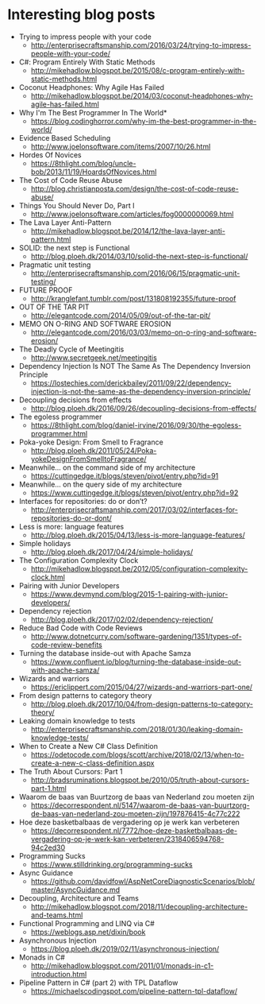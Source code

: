 # Interesting blog posts

* Trying to impress people with your code
  * http://enterprisecraftsmanship.com/2016/03/24/trying-to-impress-people-with-your-code/
* C#: Program Entirely With Static Methods
  * http://mikehadlow.blogspot.be/2015/08/c-program-entirely-with-static-methods.html 
* Coconut Headphones: Why Agile Has Failed
  * http://mikehadlow.blogspot.be/2014/03/coconut-headphones-why-agile-has-failed.html
* Why I'm The Best Programmer In The World*
  * https://blog.codinghorror.com/why-im-the-best-programmer-in-the-world/
* Evidence Based Scheduling
  * http://www.joelonsoftware.com/items/2007/10/26.html
* Hordes Of Novices
  * https://8thlight.com/blog/uncle-bob/2013/11/19/HoardsOfNovices.html
* The Cost of Code Reuse Abuse
  * http://blog.christianposta.com/design/the-cost-of-code-reuse-abuse/
* Things You Should Never Do, Part I
  * http://www.joelonsoftware.com/articles/fog0000000069.html
* The Lava Layer Anti-Pattern
  * http://mikehadlow.blogspot.be/2014/12/the-lava-layer-anti-pattern.html
* SOLID: the next step is Functional
  * http://blog.ploeh.dk/2014/03/10/solid-the-next-step-is-functional/
* Pragmatic unit testing
  * http://enterprisecraftsmanship.com/2016/06/15/pragmatic-unit-testing/
* FUTURE PROOF
  * http://kranglefant.tumblr.com/post/131808192355/future-proof
* OUT OF THE TAR PIT
  * http://elegantcode.com/2014/05/09/out-of-the-tar-pit/
* MEMO ON O-RING AND SOFTWARE EROSION
  * http://elegantcode.com/2016/03/03/memo-on-o-ring-and-software-erosion/
* The Deadly Cycle of Meetingitis
  * http://www.secretgeek.net/meetingitis
* Dependency Injection Is NOT The Same As The Dependency Inversion Principle 
  * https://lostechies.com/derickbailey/2011/09/22/dependency-injection-is-not-the-same-as-the-dependency-inversion-principle/
* Decoupling decisions from effects
  * http://blog.ploeh.dk/2016/09/26/decoupling-decisions-from-effects/
* The egoless programmer
  * https://8thlight.com/blog/daniel-irvine/2016/09/30/the-egoless-programmer.html
* Poka-yoke Design: From Smell to Fragrance
  * http://blog.ploeh.dk/2011/05/24/Poka-yokeDesignFromSmelltoFragrance/
* Meanwhile... on the command side of my architecture
  * https://cuttingedge.it/blogs/steven/pivot/entry.php?id=91
* Meanwhile... on the query side of my architecture
  * https://www.cuttingedge.it/blogs/steven/pivot/entry.php?id=92
* Interfaces for repositories: do or don’t?
  * http://enterprisecraftsmanship.com/2017/03/02/interfaces-for-repositories-do-or-dont/
* Less is more: language features
  * http://blog.ploeh.dk/2015/04/13/less-is-more-language-features/
* Simple holidays
  * http://blog.ploeh.dk/2017/04/24/simple-holidays/
* The Configuration Complexity Clock
  * http://mikehadlow.blogspot.be/2012/05/configuration-complexity-clock.html
* Pairing with Junior Developers
  * https://www.devmynd.com/blog/2015-1-pairing-with-junior-developers/
* Dependency rejection
  * http://blog.ploeh.dk/2017/02/02/dependency-rejection/
* Reduce Bad Code with Code Reviews
  * http://www.dotnetcurry.com/software-gardening/1351/types-of-code-review-benefits
* Turning the database inside-out with Apache Samza
  * https://www.confluent.io/blog/turning-the-database-inside-out-with-apache-samza/
* Wizards and warriors
  * https://ericlippert.com/2015/04/27/wizards-and-warriors-part-one/
* From design patterns to category theory
  * http://blog.ploeh.dk/2017/10/04/from-design-patterns-to-category-theory/
* Leaking domain knowledge to tests
  * http://enterprisecraftsmanship.com/2018/01/30/leaking-domain-knowledge-tests/
* When to Create a New C# Class Definition
  * https://odetocode.com/blogs/scott/archive/2018/02/13/when-to-create-a-new-c-class-definition.aspx
* The Truth About Cursors: Part 1
  * http://bradsruminations.blogspot.be/2010/05/truth-about-cursors-part-1.html
* Waarom de baas van Buurtzorg de baas van Nederland zou moeten zijn
  * https://decorrespondent.nl/5147/waarom-de-baas-van-buurtzorg-de-baas-van-nederland-zou-moeten-zijn/197876415-4c77c222
* Hoe deze basketbalbaas de vergadering op je werk kan verbeteren
  * https://decorrespondent.nl/7772/hoe-deze-basketbalbaas-de-vergadering-op-je-werk-kan-verbeteren/2318406594768-94c2ed30
* Programming Sucks
  * https://www.stilldrinking.org/programming-sucks
* Async Guidance
  * https://github.com/davidfowl/AspNetCoreDiagnosticScenarios/blob/master/AsyncGuidance.md
* Decoupling, Architecture and Teams
  * http://mikehadlow.blogspot.com/2018/11/decoupling-architecture-and-teams.html
* Functional Programming and LINQ via C#
  * https://weblogs.asp.net/dixin/book
* Asynchronous Injection
  * https://blog.ploeh.dk/2019/02/11/asynchronous-injection/
* Monads in C#
  * http://mikehadlow.blogspot.com/2011/01/monads-in-c1-introduction.html
* Pipeline Pattern in C# (part 2) with TPL Dataflow
  * https://michaelscodingspot.com/pipeline-pattern-tpl-dataflow/
